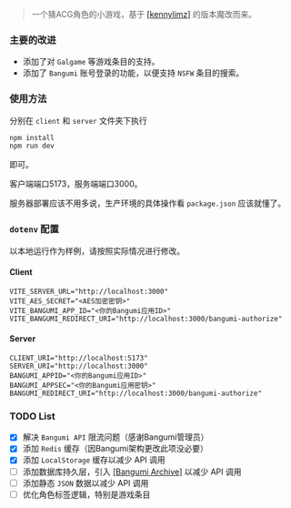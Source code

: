 > 一个猜ACG角色的小游戏，基于 [[kennylimz]](https://github.com/kennylimz/anime-character-guessr) 的版本魔改而来。

### 主要的改进

- 添加了对 `Galgame` 等游戏条目的支持。
- 添加了 `Bangumi` 账号登录的功能，以便支持 `NSFW` 条目的搜索。

### 使用方法

分别在 `client` 和 `server` 文件夹下执行

```sh
npm install
npm run dev
```

即可。

客户端端口5173，服务端端口3000。

服务器部署应该不用多说，生产环境的具体操作看 `package.json` 应该就懂了。

### `dotenv` 配置

以本地运行作为样例，请按照实际情况进行修改。

#### Client

```dotenv
VITE_SERVER_URL="http://localhost:3000"
VITE_AES_SECRET="<AES加密密钥>"
VITE_BANGUMI_APP_ID="<你的Bangumi应用ID>"
VITE_BANGUMI_REDIRECT_URI="http://localhost:3000/bangumi-authorize"
```

#### Server

```dotenv
CLIENT_URI="http://localhost:5173"
SERVER_URI="http://localhost:3000"
BANGUMI_APPID="<你的Bangumi应用ID>"
BANGUMI_APPSEC="<你的Bangumi应用密钥>"
BANGUMI_REDIRECT_URI="http://localhost:3000/bangumi-authorize"
```

### TODO List

- [x] 解决 `Bangumi API` 限流问题（感谢Bangumi管理员）
- [x] 添加 `Redis` 缓存（因Bangumi架构更改此项没必要）
- [x] 添加 `LocalStorage` 缓存以减少 API 调用
- [ ] 添加数据库持久层，引入 [[Bangumi Archive]](https://github.com/bangumi/archive) 以减少 API 调用
- [ ] 添加静态 `JSON` 数据以减少 API 调用
- [ ] 优化角色标签逻辑，特别是游戏条目
